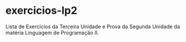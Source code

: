 # exercicios-lp2
 Lista de Exercícios da Terceira Unidade e Prova da Segunda Unidade da matéria Linguagem de Programação II.
